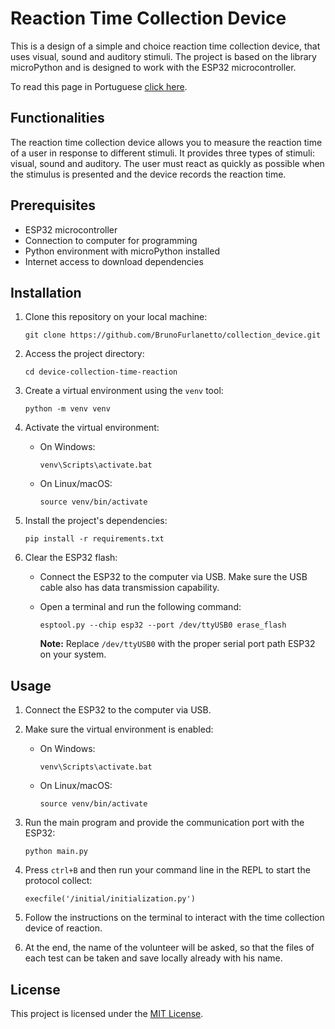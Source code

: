 # Reaction Time Collection Device

This is a design of a simple and choice reaction time collection device,
that uses visual, sound and auditory stimuli. The project is based on the library
microPython and is designed to work with the ESP32 microcontroller.

To read this page in Portuguese [click here](https://github.com/BrunoFurlanetto/collection_device/blob/main/README-pt.md).

## Functionalities

The reaction time collection device allows you to measure the reaction time of a
user in response to different stimuli. It provides three types of stimuli:
visual, sound and auditory. The user must react as quickly as possible
when the stimulus is presented and the device records the reaction time.

## Prerequisites

- ESP32 microcontroller
- Connection to computer for programming
- Python environment with microPython installed
- Internet access to download dependencies

## Installation

1. Clone this repository on your local machine:

    ```
    git clone https://github.com/BrunoFurlanetto/collection_device.git
    ```

2. Access the project directory:

    ```
    cd device-collection-time-reaction
    ```

3. Create a virtual environment using the `venv` tool:

    ```
    python -m venv venv
    ```

4. Activate the virtual environment:

     - On Windows:

       ```
       venv\Scripts\activate.bat
       ```

     - On Linux/macOS:

       ```
       source venv/bin/activate
       ```

5. Install the project's dependencies:

    ```
    pip install -r requirements.txt
    ```

6. Clear the ESP32 flash:

     - Connect the ESP32 to the computer via USB. Make sure the USB cable also has
        data transmission capability.
     - Open a terminal and run the following command:

       ```
       esptool.py --chip esp32 --port /dev/ttyUSB0 erase_flash
       ```

       **Note:** Replace `/dev/ttyUSB0` with the proper serial port path
       ESP32 on your system.

## Usage

1. Connect the ESP32 to the computer via USB.

2. Make sure the virtual environment is enabled:

     - On Windows:

       ```
       venv\Scripts\activate.bat
       ```

     - On Linux/macOS:

       ```
       source venv/bin/activate
       ```

3. Run the main program and provide the communication port with the ESP32:

    ```
    python main.py
    ```

4. Press `ctrl+B` and then run your command line in the REPL to start the protocol
    collect:
   
    ````
    execfile('/initial/initialization.py')
    ````

5. Follow the instructions on the terminal to interact with the time collection device
    of reaction.


6. At the end, the name of the volunteer will be asked, so that the files of each test can be taken and
    save locally already with his name.

## License

This project is licensed under the [MIT License](LICENSE).
